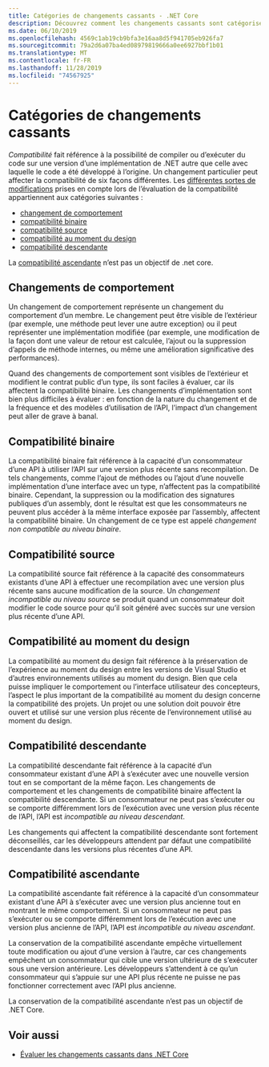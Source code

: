 ```yaml
---
title: Catégories de changements cassants - .NET Core
description: Découvrez comment les changements cassants sont catégorisés dans .NET Core.
ms.date: 06/10/2019
ms.openlocfilehash: 4569c1ab19cb9bfa3e16aa8d5f941705eb926fa7
ms.sourcegitcommit: 79a2d6a07ba4ed08979819666a0ee6927bbf1b01
ms.translationtype: MT
ms.contentlocale: fr-FR
ms.lasthandoff: 11/28/2019
ms.locfileid: "74567925"
---
```

# <a name="breaking-change-categories"></a>Catégories de changements cassants

*Compatibilité* fait référence à la possibilité de compiler ou d’exécuter du code sur une version d’une implémentation de .NET autre que celle avec laquelle le code a été développé à l’origine. Un changement particulier peut affecter la compatibilité de six façons différentes. Les [différentes sortes de modifications](index.md) prises en compte lors de l’évaluation de la compatibilité appartiennent aux catégories suivantes :

- [changement de comportement](#behavioral-change)
- [compatibilité binaire](#binary-compatibility)
- [compatibilité source](#source-compatibility)
- [compatibilité au moment du design](#design-time-compatibility)
- [compatibilité descendante](#backwards-compatibility)

La [compatibilité ascendante](#forward-compatibility) n’est pas un objectif de .net core.

## <a name="behavioral-change"></a>Changements de comportement

Un changement de comportement représente un changement du comportement d’un membre. Le changement peut être visible de l’extérieur (par exemple, une méthode peut lever une autre exception) ou il peut représenter une implémentation modifiée (par exemple, une modification de la façon dont une valeur de retour est calculée, l’ajout ou la suppression d’appels de méthode internes, ou même une amélioration significative des performances).

Quand des changements de comportement sont visibles de l’extérieur et modifient le contrat public d’un type, ils sont faciles à évaluer, car ils affectent la compatibilité binaire. Les changements d’implémentation sont bien plus difficiles à évaluer : en fonction de la nature du changement et de la fréquence et des modèles d’utilisation de l’API, l’impact d’un changement peut aller de grave à banal.

## <a name="binary-compatibility"></a>Compatibilité binaire

La compatibilité binaire fait référence à la capacité d’un consommateur d’une API à utiliser l’API sur une version plus récente sans recompilation. De tels changements, comme l’ajout de méthodes ou l’ajout d’une nouvelle implémentation d’une interface avec un type, n’affectent pas la compatibilité binaire. Cependant, la suppression ou la modification des signatures publiques d’un assembly, dont le résultat est que les consommateurs ne peuvent plus accéder à la même interface exposée par l’assembly, affectent la compatibilité binaire. Un changement de ce type est appelé *changement non compatible au niveau binaire*.

## <a name="source-compatibility"></a>Compatibilité source

La compatibilité source fait référence à la capacité des consommateurs existants d’une API à effectuer une recompilation avec une version plus récente sans aucune modification de la source. Un *changement incompatible au niveau source* se produit quand un consommateur doit modifier le code source pour qu’il soit généré avec succès sur une version plus récente d’une API.

## <a name="design-time-compatibility"></a>Compatibilité au moment du design

La compatibilité au moment du design fait référence à la préservation de l’expérience au moment du design entre les versions de Visual Studio et d’autres environnements utilisés au moment du design. Bien que cela puisse impliquer le comportement ou l’interface utilisateur des concepteurs, l’aspect le plus important de la compatibilité au moment du design concerne la compatibilité des projets. Un projet ou une solution doit pouvoir être ouvert et utilisé sur une version plus récente de l’environnement utilisé au moment du design.

## <a name="backwards-compatibility"></a>Compatibilité descendante

La compatibilité descendante fait référence à la capacité d’un consommateur existant d’une API à s’exécuter avec une nouvelle version tout en se comportant de la même façon. Les changements de comportement et les changements de compatibilité binaire affectent la compatibilité descendante. Si un consommateur ne peut pas s’exécuter ou se comporte différemment lors de l’exécution avec une version plus récente de l’API, l’API est *incompatible au niveau descendant*.

Les changements qui affectent la compatibilité descendante sont fortement déconseillés, car les développeurs attendent par défaut une compatibilité descendante dans les versions plus récentes d’une API.

## <a name="forward-compatibility"></a>Compatibilité ascendante

La compatibilité ascendante fait référence à la capacité d’un consommateur existant d’une API à s’exécuter avec une version plus ancienne tout en montrant le même comportement. Si un consommateur ne peut pas s’exécuter ou se comporte différemment lors de l’exécution avec une version plus ancienne de l’API, l’API est *incompatible au niveau ascendant*.

La conservation de la compatibilité ascendante empêche virtuellement toute modification ou ajout d’une version à l’autre, car ces changements empêchent un consommateur qui cible une version ultérieure de s’exécuter sous une version antérieure. Les développeurs s’attendent à ce qu’un consommateur qui s’appuie sur une API plus récente ne puisse ne pas fonctionner correctement avec l’API plus ancienne.

La conservation de la compatibilité ascendante n’est pas un objectif de .NET Core.

## <a name="see-also"></a>Voir aussi

- [Évaluer les changements cassants dans .NET Core](index.md)
